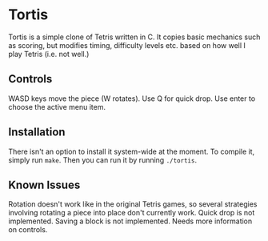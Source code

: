 # Tortis

Tortis is a simple clone of Tetris written in C. It copies basic mechanics such
as scoring, but modifies timing, difficulty levels etc. based on how well I play
Tetris (i.e. not well.)

## Controls

WASD keys move the piece (W rotates). Use Q for quick drop. Use enter to choose
the active menu item.

## Installation

There isn't an option to install it system-wide at the moment. To compile it,
simply run `make`. Then you can run it by running `./tortis`.

## Known Issues

Rotation doesn't work like in the original Tetris games, so several strategies
involving rotating a piece into place don't currently work. Quick drop is not
implemented. Saving a block is not implemented. Needs more information on
controls.
